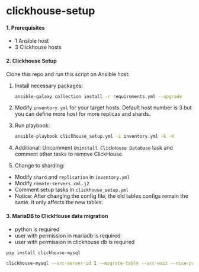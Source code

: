 # clickhouse-setup

#### 1. Prerequisites

- 1 Ansible host
- 3 Clickhouse hosts



#### 2. Clickhouse Setup

Clone this repo and run this script on Ansible host:

1. Install necessary packages:
   ```bash
   ansible-galaxy collection install -r requirements.yml --upgrade
   ```

2. Modify `inventory.yml` for your target hosts. Default host number is 3 but you can define more host for more replicas and shards.

3. Run playbook:

   ```bash
   ansible-playbook clickhouse_setup.yml -i inventory.yml -k -K
   ```


4. Additional: Uncomment `Uninstall ClickHouse Database` task and comment other tasks to remove ClickHouse.

5. Change to sharding:
- Modify `shard` and `replication` in `inventory.yml`
- Modify `remote-servers.xml.j2`
- Comment setup tasks in `clickhouse_setup.yml`
- Notice: After changing the config file, the old tables configs remain the same. It only affects the new tables.



#### 3. MariaDB to ClickHouse data migration

- python is required
- user with permission in mariadb is required
- user with permission in clickhouse db is required

```bash
pip install clickhouse-mysql

clickhouse-mysql --src-server-id 1 --migrate-table --src-wait --nice-pause 1 --src-host=<maria-host> --src-port <maria-port> --src-user=<maria-user> --src-password=<maria-pw> --src-schemas <maria-db> --src-tables <maria-table(s)> --dst-host=<ch-host> --dst-user=<ch-user> --dst-password=<ch-pw> --with-create-database --dst-create-table --log-level=info
```


